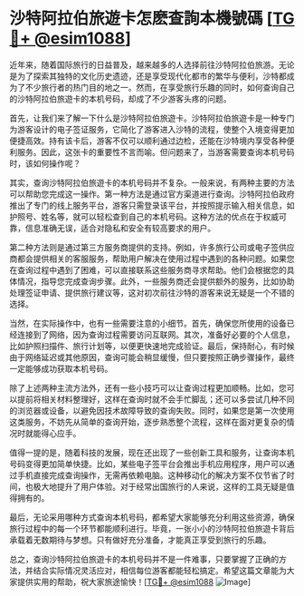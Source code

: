 # 沙特阿拉伯旅遊卡怎麽查詢本機號碼 [[TG💪+ @esim1088](https://t.me/s/esim1088)]

近年来，随着国际旅行的日益普及，越来越多的人选择前往沙特阿拉伯旅游。无论是为了探索其独特的文化历史遗迹，还是享受现代化都市的繁华与便利，沙特都成为了不少旅行者的热门目的地之一。然而，在享受旅行乐趣的同时，如何查询自己的沙特阿拉伯旅遊卡的本机号码，却成了不少游客头疼的问题。

首先，让我们来了解一下什么是沙特阿拉伯旅遊卡。沙特阿拉伯旅遊卡是一种专门为游客设计的电子签证服务，它简化了游客进入沙特的流程，使整个入境变得更加便捷高效。持有该卡后，游客不仅可以顺利通过边检，还能在沙特境内享受各种便利服务。因此，这张卡的重要性不言而喻。但问题来了，当游客需要查询本机号码时，该如何操作呢？

其实，查询沙特阿拉伯旅遊卡的本机号码并不复杂。一般来说，有两种主要的方法可以帮助您完成这一操作。第一种方法是通过官方渠道进行查询。沙特阿拉伯政府推出了专门的线上服务平台，游客只需登录该平台，并按照提示输入相关信息，如护照号、姓名等，就可以轻松查到自己的本机号码。这种方法的优点在于权威可靠，信息准确无误，适合对隐私和安全有较高要求的用户。

第二种方法则是通过第三方服务商提供的支持。例如，许多旅行公司或电子签供应商都会提供相关的客服服务，帮助用户解决在使用过程中遇到的各种问题。如果您在查询过程中遇到了困难，可以直接联系这些服务商寻求帮助。他们会根据您的具体情况，指导您完成查询步骤。此外，一些服务商还会提供额外的服务，比如协助处理签证申请、提供旅行建议等，这对初次前往沙特的游客来说无疑是一个不错的选择。

当然，在实际操作中，也有一些需要注意的小细节。首先，确保您所使用的设备已经连接到了网络，因为查询过程需要访问互联网。其次，准备好必要的个人信息，比如护照扫描件、旅行计划等，以便更快速地完成验证。最后，保持耐心，有时候由于网络延迟或其他原因，查询可能会稍显缓慢，但只要按照正确步骤操作，最终一定能够成功获取本机号码。

除了上述两种主流方法外，还有一些小技巧可以让查询过程更加顺畅。比如，您可以提前将相关材料整理好，这样在查询时就不会手忙脚乱；还可以多尝试几种不同的浏览器或设备，以避免因技术故障导致的查询失败。同时，如果您是第一次使用这类服务，不妨先从简单的查询开始，逐步熟悉整个流程，这样在面对更复杂的情况时就能得心应手。

值得一提的是，随着科技的发展，现在还出现了一些创新工具和服务，让查询本机号码变得更加简单快捷。比如，某些电子签平台会推出手机应用程序，用户可以通过手机直接完成查询操作，无需再依赖电脑。这种移动化的解决方案不仅节省了时间，也极大地提升了用户体验。对于经常出国旅行的人来说，这样的工具无疑是值得拥有的。

最后，无论采用哪种方式查询本机号码，都希望大家能够充分利用这些资源，确保旅行过程中的每一个环节都能顺利进行。毕竟，一张小小的沙特阿拉伯旅遊卡背后承载着无数期待与梦想。只有做好充分准备，才能真正享受到旅行的乐趣。

总之，查询沙特阿拉伯旅遊卡的本机号码并不是一件难事，只要掌握了正确的方法，并结合实际情况灵活应对，相信每位游客都能轻松搞定。希望这篇文章能为大家提供实用的帮助，祝大家旅途愉快！[[TG💪+ @esim1088](https://t.me/s/esim1088) ![Image](https://i.postimg.cc/4NQfJmqS/Snipaste-2025-05-13-00-14-12.png)]